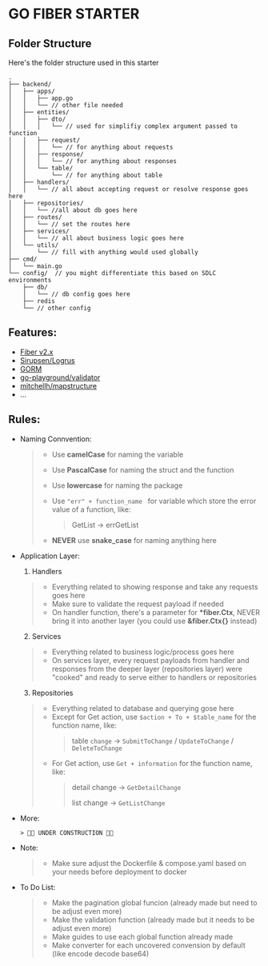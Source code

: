 # GO FIBER STARTER

## Folder Structure

Here's the folder structure used in this starter

```
.
├── backend/
│   ├── apps/
│   │   ├── app.go
│   │   └── // other file needed
│   ├── entities/
│   │   ├── dto/
│   │   │   └── // used for simplifiy complex argument passed to function
│   │   ├── request/
│   │   │   └── // for anything about requests
│   │   ├── response/
│   │   │   └── // for anything about responses
│   │   └── table/
│   │       └── // for anything about table
│   ├── handlers/
│   │   └── // all about accepting request or resolve response goes here
│   ├── repositories/
│   │   └── //all about db goes here
│   ├── routes/
│   │   └── // set the routes here
│   ├── services/
│   │   └── // all about business logic goes here
│   └── utils/
│       └── // fill with anything would used globally
├── cmd/
│   └── main.go
└── config/  // you might differentiate this based on SDLC environments
    ├── db/
    │   └── // db config goes here
    ├── redis
    └── // other config
```

## Features:

- [Fiber v2.x](https://docs.gofiber.io/)
- [Sirupsen/Logrus](https://github.com/sirupsen/logrus)
- [GORM](https://gorm.io/)
- [go-playground/validator](https://github.com/go-playground/validator)
- [mitchellh/mapstructure](https://pkg.go.dev/github.com/mitchellh/mapstructure#section-readme)
- ...

## Rules:

- Naming Connvention:

  > - Use **camelCase** for naming the variable
  > - Use **PascalCase** for naming the struct and the function
  > - Use **lowercase** for naming the package
  > - Use `"err" + function_name ` for variable which store the error value of a function, like:
  >
  >   > GetList -> errGetList
  >
  > - **NEVER** use **snake_case** for naming anything here

- Application Layer:

  1. Handlers

  > - Everything related to showing response and take any requests goes here
  > - Make sure to validate the request payload if needed
  > - On handler function, there's a parameter for **\*fiber.Ctx**, NEVER bring it into another layer (you could use **&fiber.Ctx{}** instead)

  2. Services

  > - Everything related to business logic/process goes here
  > - On services layer, every request payloads from handler and responses from the deeper layer (repositories layer) were "cooked" and ready to serve either to handlers or repositories

  3. Repositories

  > - Everything related to database and querying gose here
  > - Except for Get action, use `$action + To + $table_name` for the function name, like:
  >   > table `change` -> `SubmitToChange` / `UpdateToChange` / `DeleteToChange`
  > - For Get action, use `Get + information` for the function name, like:
  >   > detail change -> `GetDetailChange`
  >   >
  >   > list change -> `GetListChange`

- More:

  ```
  > 🚧🚧 UNDER CONSTRUCTION 🚧🚧
  ```

- Note:

  > - Make sure adjust the Dockerfile & compose.yaml based on your needs before deployment to docker

- To Do List:
  > - Make the pagination global funcion (already made but need to be adjust even more)
  > - Make the validation function (already made but it needs to be adjust even more)
  > - Make guides to use each global function already made
  > - Make converter for each uncovered convension by default (like encode decode base64)
